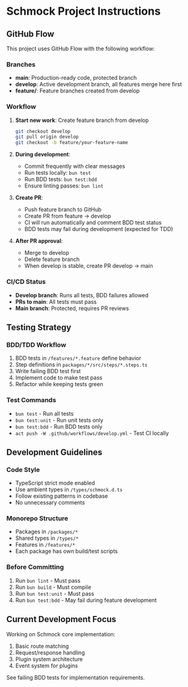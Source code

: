 # Schmock Project Instructions

## GitHub Flow

This project uses GitHub Flow with the following workflow:

### Branches
- **main**: Production-ready code, protected branch
- **develop**: Active development branch, all features merge here first
- **feature/**: Feature branches created from develop

### Workflow
1. **Start new work**: Create feature branch from develop
   ```bash
   git checkout develop
   git pull origin develop
   git checkout -b feature/your-feature-name
   ```

2. **During development**:
   - Commit frequently with clear messages
   - Run tests locally: `bun test`
   - Run BDD tests: `bun test:bdd`
   - Ensure linting passes: `bun lint`

3. **Create PR**:
   - Push feature branch to GitHub
   - Create PR from feature → develop
   - CI will run automatically and comment BDD test status
   - BDD tests may fail during development (expected for TDD)

4. **After PR approval**:
   - Merge to develop
   - Delete feature branch
   - When develop is stable, create PR develop → main

### CI/CD Status
- **Develop branch**: Runs all tests, BDD failures allowed
- **PRs to main**: All tests must pass
- **Main branch**: Protected, requires PR reviews

## Testing Strategy

### BDD/TDD Workflow
1. BDD tests in `/features/*.feature` define behavior
2. Step definitions in `packages/*/src/steps/*.steps.ts`
3. Write failing BDD test first
4. Implement code to make test pass
5. Refactor while keeping tests green

### Test Commands
- `bun test` - Run all tests
- `bun test:unit` - Run unit tests only
- `bun test:bdd` - Run BDD tests only
- `act push -W .github/workflows/develop.yml` - Test CI locally

## Development Guidelines

### Code Style
- TypeScript strict mode enabled
- Use ambient types in `/types/schmock.d.ts`
- Follow existing patterns in codebase
- No unnecessary comments

### Monorepo Structure
- Packages in `/packages/*`
- Shared types in `/types/*`
- Features in `/features/*`
- Each package has own build/test scripts

### Before Committing
1. Run `bun lint` - Must pass
2. Run `bun build` - Must compile
3. Run `bun test:unit` - Must pass
4. Run `bun test:bdd` - May fail during feature development

## Current Development Focus

Working on Schmock core implementation:
1. Basic route matching
2. Request/response handling
3. Plugin system architecture
4. Event system for plugins

See failing BDD tests for implementation requirements.